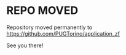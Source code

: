 # REPO MOVED

Repository moved permanently to https://github.com/PUGTorino/application_zf

See you there!
